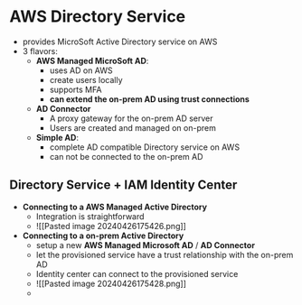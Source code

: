 
# AWS Directory Service

- provides MicroSoft Active Directory service on AWS
- 3 flavors:
	- **AWS Managed MicroSoft AD**: 
		- uses AD on AWS
		- create users locally
		- supports MFA
		- **can extend the on-prem AD using trust connections**
	- **AD Connector**
		- A proxy gateway for the on-prem AD server
		- Users are created and managed on on-prem
	- **Simple AD**:
		- complete AD compatible Directory service on AWS
		- can not be connected to the on-prem AD


## Directory Service + IAM Identity Center

- **Connecting to a AWS Managed Active Directory**
	- Integration is straightforward
	- ![[Pasted image 20240426175426.png]]
- **Connecting to a on-prem Active Directory**
	- setup a new **AWS Managed Microsoft AD** / **AD Connector**
	- let the provisioned service have a trust relationship with the on-prem AD
	- Identity center can connect to the provisioned service
	- ![[Pasted image 20240426175428.png]]
	- 